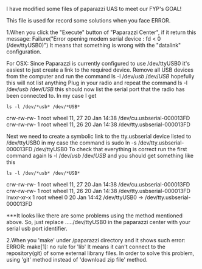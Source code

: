 I have modified some files of paparazzi UAS to meet our FYP's GOAL!






This file is used for record some solutions when you face ERROR.

1.When you click the "Execute" button of "Paparazzi Center", if it return this message:
  Failure("Error opening modem serial device : fd < 0 (/dev/ttyUSB0)")
  It means that something is wrong with the "datalink" configuration.

  For OSX:
  Since Paparazzi is currently configured to use /dev/ttyUSB0 it's easiest to just create a link to the required device.
  Remove all USB devices from the computer and run the command ls -l /dev/*usb* /dev/*USB* hopefully this will not list anything
  Plug in your radio and repeat the command ls -l /dev/*usb* /dev/*USB* this should now list the serial port that the radio has been connected to. In my case I get
    
    ls -l /dev/*usb* /dev/*USB*
  
  crw-rw-rw- 1 root wheel 11, 27 20 Jan 14:38 /dev/cu.usbserial-000013FD
  crw-rw-rw- 1 root wheel 11, 26 20 Jan 14:38 /dev/tty.usbserial-000013FD

  Next we need to create a symbolic link to the tty.usbserial device listed to /dev/ttyUSB0 in my case the command is sudo ln -s /dev/tty.usbserial-000013FD /dev/ttyUSB0
  To check that everything is correct run the first command again ls -l /dev/*usb* /dev/*USB* and you should get something like this
   
    ls -l /dev/*usb* /dev/*USB*

  crw-rw-rw- 1 root wheel 11, 27 20 Jan 14:38 /dev/cu.usbserial-000013FD
  crw-rw-rw- 1 root wheel 11, 26 20 Jan 14:38 /dev/tty.usbserial-000013FD
  lrwxr-xr-x 1 root wheel 0 20 Jan 14:42 /dev/ttyUSB0 -> /dev/tty.usbserial-000013FD
  
  ***It looks like there are some problems using the method mentioned above. So, just replace ...../dev/ttyUSB0 in the paparazzi center with your serial usb port identifier.

2.When you 'make' under /paparazzi directory and it shows such error:
  ERROR: make[1]: no rule for 'lib'
  It means it can't connect to the repository(git) of some external librany files.
  In order to solve this problem, using 'git' method instead of 'download zip file' method.